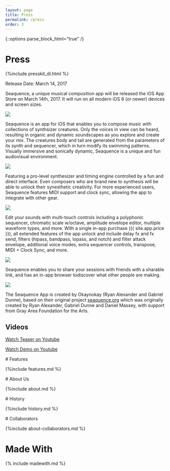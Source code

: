 ```yaml
---
layout: page
title: Press
permalink: /press
order: 3
---
```

{::options parse_block_html="true" /}

# Press

{%include presskit_dl.html %}

Release Date: March 14, 2017

Seaquence, a unique musical composition app will be released the iOS App Store on March 14th, 2017. It will run on all modern iOS 8 (or newer) devices and screen sizes.

<img src="{{site.baseurl}}/images/Seaquence-iPad12.9_2x_3up_thumb.png" />

Seaquence is an app for iOS that enables you to compose music with collections of synthsizer creatures. Only the voices in view can be heard, resulting in organic and dynamic soundscapes as you explore and create your mix. The creatures body and tail are generated from the parameters of its synth and sequencer, which in turn modify its swimming patterns.  Visually immersive and sonically dynamic, Seaquence is a unique and fun audiovisual environment.

<img src="{{site.baseurl}}/images/screenshots/itunes_picks_1.0.1/screenshot_iPad12.9_0.5x_00032.png" />

Featuring a pro-level synthesizer and timing engine controlled by a fun and direct interface. Even composers who are brand new to synthesis will be able to unlock their synesthetic creativity. For more experienced users, Seaquence features MIDI support and clock sync, allowing the app to integrate with other gear.

<img src="{{site.baseurl}}/images/screenshots/itunes_picks_1.0.1/screenshot_iPad12.9_2x_00015_thumb.png" />


Edit your sounds with multi-touch controls including a polyphonic sequencer, chromatic scale w/octave, amplitude envelope editor, multiple waveform types, and more. With a single in-app purchase ({{ site.app.price }}), all extended features of the app unlock and include delay fx and fx send, filters (hipass, bandpass, lopass, and notch) and filter attack envelope, additional voice modes, extra sequencer controls, transpose, MIDI + Clock Sync, and more.

<img src="{{site.baseurl}}/images/screenshots/itunes_picks_1.0.1/screenshot_iPad12.9_0.5x_00026.png" />

Seaquence enables you to share your sessions with friends with a sharable link, and has an in-app browser todiscover what other people are making.

<img src="{{site.baseurl}}/images/screenshots/itunes_picks_1.0.1/screenshot_iPad12.9_0.5x_00025.png" />

The Seaquence App is created by Okaynokay (Ryan Alexander and Gabriel Dunne), based on their original project [seaquence.org](http://seaquence.org) which was originally created by Ryan Alexander, Gabriel Dunne and Daniel Massey, with support from Gray Area Foundation for the Arts.



<section class="c_bg2">

# Videos

<a class="button" href="https://www.youtube.com/watch?v=V_iArMbGdnc">Watch Teaser on Youtube</a>

<a class="button" href="https://www.youtube.com/watch?v=sO59g51Ich8">Watch Demo on Youtube</a>

</section>

<section>
# Features

{%include features.md %}
</section>

<section class="c_bg1">
# About Us

{%include about.md %}
</section>

<section>
# History

{%include history.md %}
</section>

<section class="c_bg3">
# Collaborators

{%include about-collaborators.md %}
</section>



# Made With

{% include madewith.md %}
